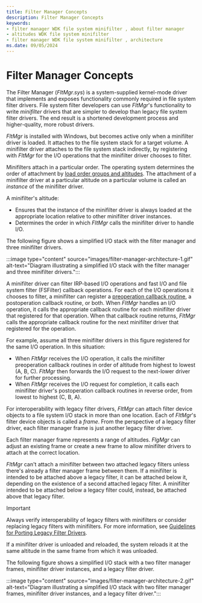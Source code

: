 ```yaml
---
title: Filter Manager Concepts
description: Filter Manager Concepts
keywords:
- filter manager WDK file system minifilter , about filter manager
- altitudes WDK file system minifilter
- filter manager WDK file system minifilter , architecture
ms.date: 09/05/2024
---
```


# Filter Manager Concepts

The Filter Manager (*FltMgr.sys*) is a system-supplied kernel-mode driver that implements and exposes functionality commonly required in file system filter drivers. File system filter developers can use *FltMgr*'s functionality to write *minifilter* drivers that are simpler to develop than legacy file system filter drivers. The end result is a shortened development process and higher-quality, more robust drivers.

*FltMgr* is installed with Windows, but becomes active only when a minifilter driver is loaded. It attaches to the file system stack for a target volume. A minifilter driver attaches to the file system stack indirectly, by registering with *FltMgr* for the I/O operations that the minifilter driver chooses to filter.

Minifilters attach in a particular order. The operating system determines the order of attachment by [load order groups and altitudes](load-order-groups-and-altitudes-for-minifilter-drivers.md). The attachment of a minifilter driver at a particular altitude on a particular volume is called an *instance* of the minifilter driver.

A minifilter's altitude:

* Ensures that the instance of the minifilter driver is always loaded at the appropriate location relative to other minifilter driver instances.
* Determines the order in which *FltMgr* calls the minifilter driver to handle I/O.

The following figure shows a simplified I/O stack with the filter manager and three minifilter drivers.

:::image type="content" source="images/filter-manager-architecture-1.gif" alt-text="Diagram illustrating a simplified I/O stack with the filter manager and three minifilter drivers.":::

A minifilter driver can filter IRP-based I/O operations and fast I/O and file system filter (FSFilter) callback operations. For each of the I/O operations it chooses to filter, a minifilter can register a [preoperation callback routine](writing-preoperation-and-postoperation-callback-routines.md), a postoperation callback routine, or both. When *FltMgr* handles an I/O operation, it calls the appropriate callback routine for each minifilter driver that registered for that operation. When that callback routine returns, *FltMgr* calls the appropriate callback routine for the next minifilter driver that registered for the operation.

For example, assume all three minifilter drivers in this figure registered for the same I/O operation. In this situation:

* When *FltMgr* receives the I/O operation, it calls the minifilter preoperation callback routines in order of altitude from highest to lowest (A, B, C). *FltMgr* then forwards the I/O request to the next-lower driver for further processing.
* When *FltMgr* receives the I/O request for completion, it calls each minifilter driver's postoperation callback routines in reverse order, from lowest to highest (C, B, A).

For interoperability with legacy filter drivers, *FltMgr* can attach filter device objects to a file system I/O stack in more than one location. Each of *FltMgr*'s filter device objects is called a *frame*. From the perspective of a legacy filter driver, each filter manager frame is just another legacy filter driver.

Each filter manager frame represents a range of altitudes. *FlgMgr* can adjust an existing frame or create a new frame to allow minifilter drivers to attach at the correct location.

*FltMgr* can't attach a minifilter between two attached legacy filters unless there's already a filter manager frame between them. If a minifilter is intended to be attached above a legacy filter, it can be attached below it, depending on the existence of a second attached legacy filter. A minifilter intended to be attached below a legacy filter could, instead, be attached above that legacy filter.

> [!IMPORTANT]
> Always verify interoperability of legacy filters with minifilters or consider replacing legacy filters with minifilters. For more information, see [Guidelines for Porting Legacy Filter Drivers](guidelines-for-porting-legacy-filter-drivers.md).

If a minifilter driver is unloaded and reloaded, the system reloads it at the same altitude in the same frame from which it was unloaded.

The following figure shows a simplified I/O stack with a two filter manager frames, minifilter driver instances, and a legacy filter driver.

:::image type="content" source="images/filter-manager-architecture-2.gif" alt-text="Diagram illustrating a simplified I/O stack with two filter manager frames, minifilter driver instances, and a legacy filter driver.":::
